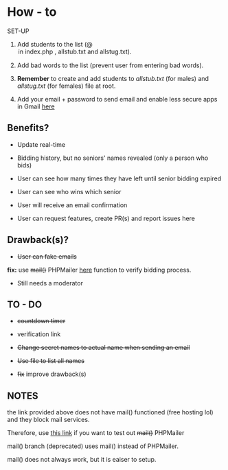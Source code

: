 
# How - to

SET-UP

1. Add students to the list (@<option> in _index.php_ , _allstub.txt_ and _allstug.txt_).

2. Add bad words to the list (prevent user from entering bad words). 

3. **Remember** to create and add students to _allstub.txt_ (for males) and _allstug.txt_ (for females) file at root.

4. Add your email + password to send email and enable less secure apps in Gmail [here](https://support.google.com/accounts/answer/6010255?hl=en)

## Benefits?

+ Update real-time

+ Bidding history, but no seniors' names revealed (only a person who bids)

+ User can see how many times they have left until senior bidding expired 

+ User can see who wins which senior

+ User will receive an email confirmation 

+ User can request features, create PR(s) and report issues here

## Drawback(s)?

+ ~~User can fake emails~~

**fix:**
use ~~mail()~~ PHPMailer [here](https://github.com/PHPMailer/PHPMailer) function to verify bidding process. 

+ Still needs a moderator

## TO - DO

+ ~~countdown timer~~

+ verification link

+ ~~Change secret names to actual name when sending an email~~

+ ~~Use file to list all names~~

+ ~~fix~~ improve drawback(s)

## NOTES

the link provided above does not have mail() functioned (free hosting lol) and they block mail services.

Therefore, use [this link](https://rentingseniorbynull.000webhostapp.com/) if you want to test out ~~mail()~~ PHPMailer

mail() branch (deprecated) uses mail() instead of PHPMailer. 

mail() does not always work, but it is eaiser to setup.

